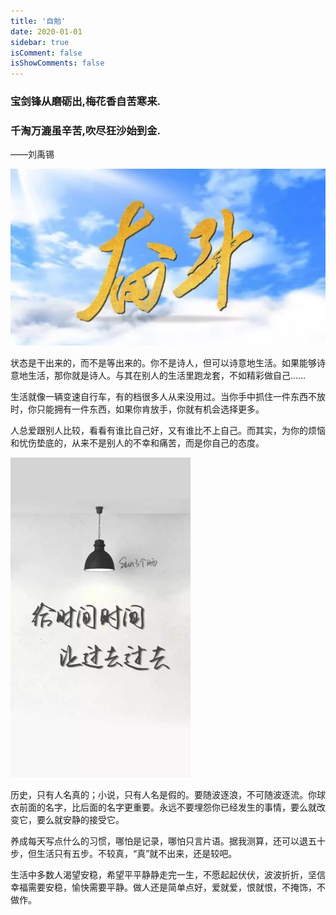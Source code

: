 ```yaml
---
title: '自勉'
date: 2020-01-01
sidebar: true
isComment: false
isShowComments: false
---
```


### 宝剑锋从磨砺出,梅花香自苦寒来.
### 千淘万漉虽辛苦,吹尽狂沙始到金.

——刘禹锡

<img src="/imgs/hard.jpg" alt="hard" style="zoom:50%;" />

状态是干出来的，而不是等出来的。你不是诗人，但可以诗意地生活。如果能够诗意地生活，那你就是诗人。与其在别人的生活里跑龙套，不如精彩做自己……

生活就像一辆变速自行车，有的档很多人从来没用过。当你手中抓住一件东西不放时，你只能拥有一件东西，如果你肯放手，你就有机会选择更多。

人总爱跟别人比较，看看有谁比自己好，又有谁比不上自己。而其实，为你的烦恼和忧伤垫底的，从来不是别人的不幸和痛苦，而是你自己的态度。

<img src="/imgs/sun.jpg" alt="hard" style="zoom:50%;" />

历史，只有人名真的；小说，只有人名是假的。要随波逐浪，不可随波逐流。你球衣前面的名字，比后面的名字更重要。永远不要埋怨你已经发生的事情，要么就改变它，要么就安静的接受它。

养成每天写点什么的习惯，哪怕是记录，哪怕只言片语。据我测算，还可以退五十步，但生活只有五步。不较真，“真”就不出来，还是较吧。

生活中多数人渴望安稳，希望平平静静走完一生，不愿起起伏伏，波波折折，坚信幸福需要安稳，愉快需要平静。做人还是简单点好，爱就爱，恨就恨，不掩饰，不做作。
